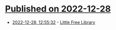 # [Published on 2022-12-28](index.md)

* [2022-12-28, 12:55:32](https://news.ycombinator.com/item?id=34160509) - [Little Free Library](https://littlefreelibrary.org/)
